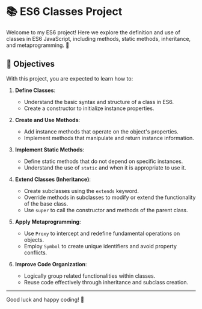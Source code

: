 # 📚 ES6 Classes Project

Welcome to my ES6 project! Here we explore the definition and use of classes in ES6 JavaScript, including methods, static methods, inheritance, and metaprogramming. 🚀

## 🎯 Objectives

With this project, you are expected to learn how to:

1. **Define Classes**:
   - Understand the basic syntax and structure of a class in ES6.
   - Create a constructor to initialize instance properties.

2. **Create and Use Methods**:
   - Add instance methods that operate on the object's properties.
   - Implement methods that manipulate and return instance information.

3. **Implement Static Methods**:
   - Define static methods that do not depend on specific instances.
   - Understand the use of `static` and when it is appropriate to use it.

4. **Extend Classes (Inheritance)**:
   - Create subclasses using the `extends` keyword.
   - Override methods in subclasses to modify or extend the functionality of the base class.
   - Use `super` to call the constructor and methods of the parent class.

5. **Apply Metaprogramming**:
   - Use `Proxy` to intercept and redefine fundamental operations on objects.
   - Employ `Symbol` to create unique identifiers and avoid property conflicts.

6. **Improve Code Organization**:
   - Logically group related functionalities within classes.
   - Reuse code effectively through inheritance and subclass creation.

---

Good luck and happy coding! 🚀

